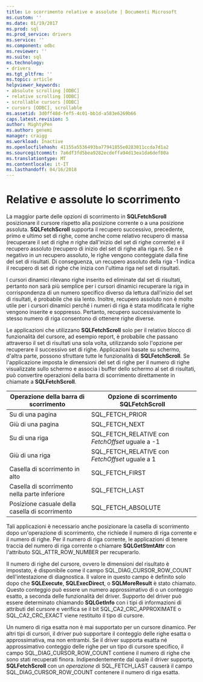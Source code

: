 ```yaml
---
title: Lo scorrimento relative e assolute | Documenti Microsoft
ms.custom: ''
ms.date: 01/19/2017
ms.prod: sql
ms.prod_service: drivers
ms.service: ''
ms.component: odbc
ms.reviewer: ''
ms.suite: sql
ms.technology:
- drivers
ms.tgt_pltfrm: ''
ms.topic: article
helpviewer_keywords:
- absolute scrolling [ODBC]
- relative scrolling [ODBC]
- scrollable cursors [ODBC]
- cursors [ODBC], scrollable
ms.assetid: 3d0ff48d-fef5-4c01-bb1d-a583e6269b66
caps.latest.revision: 5
author: MightyPen
ms.author: genemi
manager: craigg
ms.workload: Inactive
ms.openlocfilehash: 41155a5536493ba77941855e0283011ccda7d1a2
ms.sourcegitcommit: 7a6df3fd5bea9282ecdeffa94d13ea1da6def80a
ms.translationtype: MT
ms.contentlocale: it-IT
ms.lasthandoff: 04/16/2018
---
```

# <a name="relative-and-absolute-scrolling"></a>Relative e assolute lo scorrimento
La maggior parte delle opzioni di scorrimento in **SQLFetchScroll** posizionare il cursore rispetto alla posizione corrente o a una posizione assoluta. **SQLFetchScroll** supporta il recupero successivo, precedente, primo e ultimo set di righe, come anche come relativo recupero di massa (recuperare il set di righe *n* righe dall'inizio del set di righe corrente) e il recupero assoluto (recupero di inizio del set di righe alla riga *n*). Se *n* è negativo in un recupero assoluto, le righe vengono conteggiate dalla fine del set di risultati. Di conseguenza, un recupero assoluto della riga -1 indica il recupero di set di righe che inizia con l'ultima riga nel set di risultati.  
  
 I cursori dinamici rilevano righe inserito ed eliminate dal set di risultati, pertanto non sarà più semplice per i cursori dinamici recuperare la riga in corrispondenza di un numero specifico diverso da lettura dall'inizio del set di risultati, è probabile che sia lento. Inoltre, recupero assoluto non è molto utile per i cursori dinamici perché i numeri di riga è stata modificata le righe vengono inserite e soppresso. Pertanto, recupero successivamente lo stesso numero di riga consentono di ottenere righe diverse.  
  
 Le applicazioni che utilizzano **SQLFetchScroll** solo per il relativo blocco di funzionalità del cursore, ad esempio report, è probabile che passano attraverso il set di risultati una sola volta, utilizzando solo l'opzione per recuperare il successivo set di righe. Applicazioni basate su schermo, d'altra parte, possono sfruttare tutte le funzionalità di **SQLFetchScroll**. Se l'applicazione imposta le dimensioni del set di righe per il numero di righe visualizzate sullo schermo e associa i buffer dello schermo al set di risultati, può convertire operazioni della barra di scorrimento direttamente in chiamate a **SQLFetchScroll**.  
  
|Operazione della barra di scorrimento|Opzione di scorrimento SQLFetchScroll|  
|--------------------------|-------------------------------------|  
|Su di una pagina|SQL_FETCH_PRIOR|  
|Giù di una pagina|SQL_FETCH_NEXT|  
|Su di una riga|SQL_FETCH_RELATIVE con *FetchOffset* uguale a -1|  
|Giù di una riga|SQL_FETCH_RELATIVE con *FetchOffset* uguale a 1|  
|Casella di scorrimento in alto|SQL_FETCH_FIRST|  
|Casella di scorrimento nella parte inferiore|SQL_FETCH_LAST|  
|Posizione casuale della casella di scorrimento|SQL_FETCH_ABSOLUTE|  
  
 Tali applicazioni è necessario anche posizionare la casella di scorrimento dopo un'operazione di scorrimento, che richiede il numero di riga corrente e il numero di righe. Per il numero di riga corrente, le applicazioni di tenere traccia del numero di riga corrente o chiamare **SQLGetStmtAttr** con l'attributo SQL_ATTR_ROW_NUMBER per recuperarlo.  
  
 Il numero di righe del cursore, ovvero le dimensioni del risultato è impostato, è disponibile come il campo SQL_DIAG_CURSOR_ROW_COUNT dell'intestazione di diagnostica. Il valore in questo campo è definito solo dopo che **SQLExecute**, **SQLExecDirect**, o **SQLMoreResult** è stato chiamato. Questo conteggio può essere un numero approssimativo di o un conteggio esatto, a seconda delle funzionalità del driver. Supporto del driver può essere determinato chiamando **SQLGetInfo** con i tipi di informazioni di attributi del cursore e verifica se il bit SQL_CA2_CRC_APPROXIMATE o SQL_CA2_CRC_EXACT viene restituito il tipo di cursore.  
  
 Un numero di riga esatta non è mai supportato per un cursore dinamico. Per altri tipi di cursori, il driver può supportare il conteggio delle righe esatta o approssimativa, ma non entrambi. Se il driver supporta esatta né approssimativo conteggio delle righe per un tipo di cursore specifico, il campo SQL_DIAG_CURSOR_ROW_COUNT contiene il numero di righe che sono stati recuperati finora. Indipendentemente dal quale il driver supporta, **SQLFetchScroll** con un *operazione* di SQL_FETCH_LAST causerà il campo SQL_DIAG_CURSOR_ROW_COUNT contenere il numero di riga esatta.
